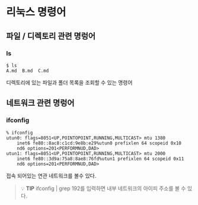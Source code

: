 # 리눅스 명령어
## 파일 / 디렉토리 관련 명렁어
### ls
```
$ ls
A.md  B.md  C.md
```
디렉토리에 있는 파일과 폴더 목록을 조회할 수 있는 명령어
## 네트워크 관련 명렁어
### ifconfig
```
% ifconfig
utun0: flags=8051<UP,POINTOPOINT,RUNNING,MULTICAST> mtu 1380
	inet6 fe80::8ac8:c1cd:9e8b:e29%utun0 prefixlen 64 scopeid 0x10 
	nd6 options=201<PERFORMNUD,DAD>
utun1: flags=8051<UP,POINTOPOINT,RUNNING,MULTICAST> mtu 2000
	inet6 fe80::3d9a:75a8:8ae8:76fd%utun1 prefixlen 64 scopeid 0x11 
	nd6 options=201<PERFORMNUD,DAD>
```
접속 되어있는 연관 네트워크를 볼수 있다.
> 💡 **TIP** ifconfig | grep 192를 입력하면 내부 네트워크의 아이피 주소를 볼 수 있다.